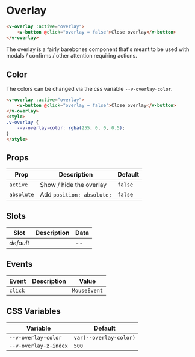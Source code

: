 # Overlay

```html
<v-overlay :active="overlay">
	<v-button @click="overlay = false">Close overlay</v-button>
</v-overlay>
```

The overlay is a fairly barebones component that's meant to be used with modals / confirms / other attention requiring actions.

## Color

The colors can be changed via the css variable `--v-overlay-color`.

```html
<v-overlay :active="overlay">
	<v-button @click="overlay = false">Close overlay</v-button>
</v-overlay>
<style>
.v-overlay {
	--v-overlay-color: rgba(255, 0, 0, 0.5);
}
</style>
```

## Props
| Prop       | Description               | Default               |
|------------|---------------------------|-----------------------|
| `active`   | Show / hide the overlay   | `false`               |
| `absolute` | Add `position: absolute;` | `false`               |

## Slots
| Slot      | Description | Data |
|-----------|-------------|------|
| _default_ |             | --   |

## Events
| Event   | Description | Value        |
|---------|-------------|--------------|
| `click` |             | `MouseEvent` |

## CSS Variables
| Variable              | Default                    |
|-----------------------|----------------------------|
| `--v-overlay-color`   | `var(--overlay-color)`     |
| `--v-overlay-z-index` | `500`                      |
